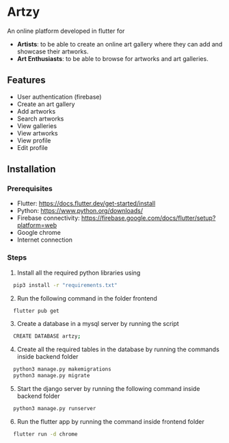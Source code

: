 
# Artzy

An online platform developed in flutter for
- **Artists**: to be able to create an online art gallery where they can add and showcase their artworks.
- **Art Enthusiasts**: to be able to browse for artworks and art galleries.




## Features

- User authentication (firebase)
- Create an art gallery
- Add artworks
- Search artworks
- View galleries
- View artworks
- View profile
- Edit profile


## Installation

### Prerequisites

- Flutter: https://docs.flutter.dev/get-started/install
- Python: https://www.python.org/downloads/
- Firebase connectivity: https://firebase.google.com/docs/flutter/setup?platform=web
- Google chrome
- Internet connection

### Steps
1. Install all the required python libraries using

```bash
  pip3 install -r "requirements.txt"
```

2. Run the following command in the folder frontend

```bash
  flutter pub get
```

3. Create a database in a mysql server by running the script

```bash
  CREATE DATABASE artzy;
```

4. Create all the required tables in the database by running the commands inside backend folder

```bash
  python3 manage.py makemigrations
  python3 manage.py migrate
```

5. Start the django server by running the following command inside backend folder

```bash
  python3 manage.py runserver
```

6. Run the flutter app by running the command inside frontend folder

```bash
  flutter run -d chrome
```

